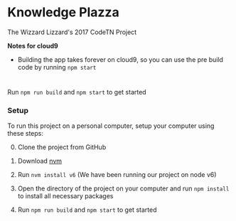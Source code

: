# Knowledge Plazza
The Wizzard Lizzard's 2017 CodeTN Project  

__Notes for cloud9__
- Building the app takes forever on cloud9, so you can use the pre build code by running `npm start`

#
Run `npm run build` and `npm start` to get started

### Setup ###
To run this project on a personal computer, setup your computer using these steps:

0. Clone the project from GitHub

1. Download [nvm](http://nvm.sh)
2. Run `nvm install v6` (We have been running our project on node v6)
3. Open the directory of the project on your computer and run `npm install` to install all necessary packages
4. Run `npm run build` and `npm start` to get started
